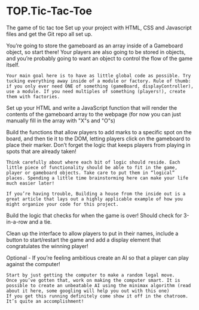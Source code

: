 # TOP.Tic-Tac-Toe
The game of tic tac toe
Set up your project with HTML, CSS and Javascript files and get the Git repo all set up.

You’re going to store the gameboard as an array inside of a Gameboard object, so start there! Your players are also going to be stored in objects, and you’re probably going to want an object to control the flow of the game itself.

    Your main goal here is to have as little global code as possible. Try tucking everything away inside of a module or factory. Rule of thumb: if you only ever need ONE of something (gameBoard, displayController), use a module. If you need multiples of something (players!), create them with factories.

Set up your HTML and write a JavaScript function that will render the contents of the gameboard array to the webpage (for now you can just manually fill in the array with "X"s and "O"s)

Build the functions that allow players to add marks to a specific spot on the board, and then tie it to the DOM, letting players click on the gameboard to place their marker. Don’t forget the logic that keeps players from playing in spots that are already taken!

    Think carefully about where each bit of logic should reside. Each little piece of functionality should be able to fit in the game, player or gameboard objects. Take care to put them in “logical” places. Spending a little time brainstorming here can make your life much easier later!

    If you’re having trouble, Building a house from the inside out is a great article that lays out a highly applicable example of how you might organize your code for this project.
Build the logic that checks for when the game is over! Should check for 3-in-a-row and a tie.

Clean up the interface to allow players to put in their names, include a button to start/restart the game and add a display element that congratulates the winning player!

Optional - If you’re feeling ambitious create an AI so that a player can play against the computer!

    Start by just getting the computer to make a random legal move.
    Once you’ve gotten that, work on making the computer smart. It is possible to create an unbeatable AI using the minimax algorithm (read about it here, some googling will help you out with this one)
    If you get this running definitely come show it off in the chatroom. It’s quite an accomplishment!